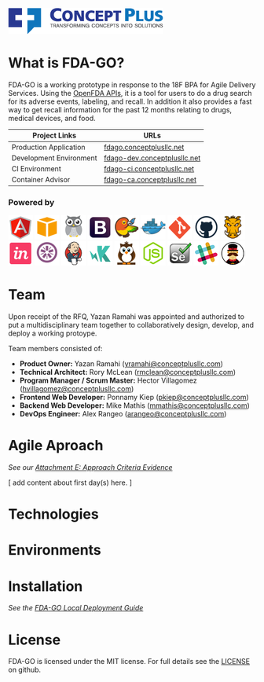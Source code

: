 ![<Concept Plus>](./app/images/cp-full-logo-colored-315x53.png)

# What is FDA-GO?

FDA-GO is a working prototype in response to the 18F BPA for Agile Delivery Services. Using the [OpenFDA APIs](http://open.fda.gov), it is a tool for users to do a drug search for its adverse events, labeling, and recall. In addition it also provides a fast way to get recall information for the past 12 months relating to drugs, medical devices, and food.

Project Links  | URLs 
 ------------- | ------------- 
 Production Application    | [fdago.conceptplusllc.net](https://fdago.conceptplusllc.net) 
 Development Environment    | [fdago-dev.conceptplusllc.net](https://fdago-dev.conceptplusllc.net) 
 CI Environment   | [fdago-ci.conceptplusllc.net](https://fdago-ci.conceptplusllc.net)
 Container Advisor  | [fdago-ca.conceptplusllc.net](https://fdago-ca.conceptplusllc.net)

### Powered by

![AngularJS](./app/images/angular.png)
![AWS](./app/images/aws.png)
![cAdvisor](./app/images/cadvisor.png)
![Bootstrap](./app/images/bootstrap.png)
![Bower](./app/images/bower.png)
![Docker](./app/images/docker.png)
![Git](./app/images/git.png)
![Github](./app/images/github.png)
![Grunt](./app/images/grunt.png)
![InVision](./app/images/invision.png)
![Jasmine](./app/images/jasmine.png)
![Jenkins](./app/images/jenkins.png)
![KarmaJS](./app/images/karma.png)
![NightwatchJS](./app/images/nightwatch.png)
![NodeJS](./app/images/nodejs.png)
![Selenium](./app/images/selenium.png)
![Slack](./app/images/slack.png)
![Yeoman](./app/images/yeoman.png)

# Team

Upon receipt of the RFQ, Yazan Ramahi was appointed and authorized to put a multidisciplinary team together to collaboratively design, develop, and deploy a working protoype. 

Team members consisted of:
* **Product Owner:** Yazan Ramahi (yramahi@conceptplusllc.com)
* **Technical Architect:** Rory McLean (rmclean@conceptplusllc.com)
* **Program Manager / Scrum Master:** Hector Villagomez (hvillagomez@conceptplusllc.com)
* **Frontend Web Developer:** Ponnamy Kiep (pkiep@conceptplusllc.com)
* **Backend Web Developer:** Mike Mathis (mmathis@conceptplusllc.com)
* **DevOps Engineer:** Alex Rangeo (arangeo@conceptplusllc.com)

# Agile Aproach

_See our [Attachment E: Approach Criteria Evidence](https://github.com/concept-plus/fda-go/blob/BPA-57-1.0-open/APPROACH_CRITERIA_EVIDENCE.md)_

[ add content about first day(s) here. ]

# Technologies

# Environments

# Installation

_See the [FDA-GO Local Deployment Guide](https://github.com/concept-plus/fda-go/blob/BPA-57-1.0-open/LOCAL_DEPLOYMENT.md)_


# License

FDA-GO is licensed under the MIT license. For full details see the [LICENSE](./LICENSE) on github.

